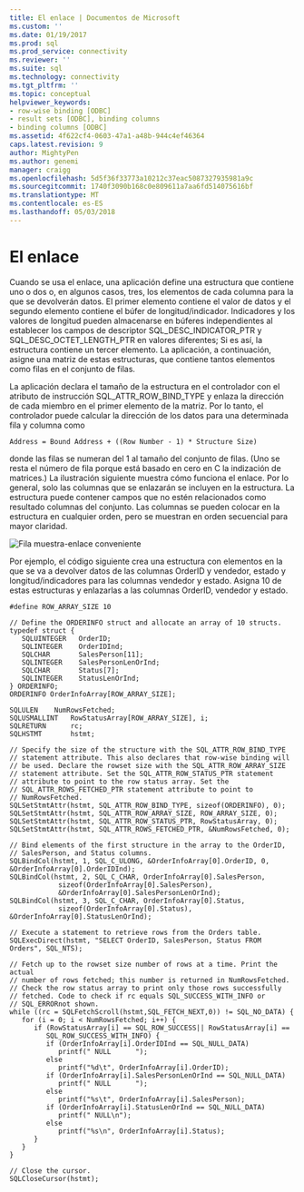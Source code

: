 ```yaml
---
title: El enlace | Documentos de Microsoft
ms.custom: ''
ms.date: 01/19/2017
ms.prod: sql
ms.prod_service: connectivity
ms.reviewer: ''
ms.suite: sql
ms.technology: connectivity
ms.tgt_pltfrm: ''
ms.topic: conceptual
helpviewer_keywords:
- row-wise binding [ODBC]
- result sets [ODBC], binding columns
- binding columns [ODBC]
ms.assetid: 4f622cf4-0603-47a1-a48b-944c4ef46364
caps.latest.revision: 9
author: MightyPen
ms.author: genemi
manager: craigg
ms.openlocfilehash: 5d5f36f33773a10212c37eac5087327935981a9c
ms.sourcegitcommit: 1740f3090b168c0e809611a7aa6fd514075616bf
ms.translationtype: MT
ms.contentlocale: es-ES
ms.lasthandoff: 05/03/2018
---
```

# <a name="row-wise-binding"></a>El enlace
Cuando se usa el enlace, una aplicación define una estructura que contiene uno o dos o, en algunos casos, tres, los elementos de cada columna para la que se devolverán datos. El primer elemento contiene el valor de datos y el segundo elemento contiene el búfer de longitud/indicador. Indicadores y los valores de longitud pueden almacenarse en búferes independientes al establecer los campos de descriptor SQL_DESC_INDICATOR_PTR y SQL_DESC_OCTET_LENGTH_PTR en valores diferentes; Si es así, la estructura contiene un tercer elemento. La aplicación, a continuación, asigne una matriz de estas estructuras, que contiene tantos elementos como filas en el conjunto de filas.  
  
 La aplicación declara el tamaño de la estructura en el controlador con el atributo de instrucción SQL_ATTR_ROW_BIND_TYPE y enlaza la dirección de cada miembro en el primer elemento de la matriz. Por lo tanto, el controlador puede calcular la dirección de los datos para una determinada fila y columna como  
  
```  
Address = Bound Address + ((Row Number - 1) * Structure Size)  
```  
  
 donde las filas se numeran del 1 al tamaño del conjunto de filas. (Uno se resta el número de fila porque está basado en cero en C la indización de matrices.) La ilustración siguiente muestra cómo funciona el enlace. Por lo general, solo las columnas que se enlazarán se incluyen en la estructura. La estructura puede contener campos que no estén relacionados como resultado columnas del conjunto. Las columnas se pueden colocar en la estructura en cualquier orden, pero se muestran en orden secuencial para mayor claridad.  
  
 ![Fila muestra&#45;enlace conveniente](../../../odbc/reference/develop-app/media/pr22.gif "pr22")  
  
 Por ejemplo, el código siguiente crea una estructura con elementos en la que se va a devolver datos de las columnas OrderID y vendedor, estado y longitud/indicadores para las columnas vendedor y estado. Asigna 10 de estas estructuras y enlazarlas a las columnas OrderID, vendedor y estado.  
  
```  
#define ROW_ARRAY_SIZE 10  
  
// Define the ORDERINFO struct and allocate an array of 10 structs.  
typedef struct {  
   SQLUINTEGER   OrderID;  
   SQLINTEGER    OrderIDInd;  
   SQLCHAR       SalesPerson[11];  
   SQLINTEGER    SalesPersonLenOrInd;  
   SQLCHAR       Status[7];  
   SQLINTEGER    StatusLenOrInd;  
} ORDERINFO;  
ORDERINFO OrderInfoArray[ROW_ARRAY_SIZE];  
  
SQLULEN    NumRowsFetched;  
SQLUSMALLINT   RowStatusArray[ROW_ARRAY_SIZE], i;  
SQLRETURN      rc;  
SQLHSTMT       hstmt;  
  
// Specify the size of the structure with the SQL_ATTR_ROW_BIND_TYPE  
// statement attribute. This also declares that row-wise binding will  
// be used. Declare the rowset size with the SQL_ATTR_ROW_ARRAY_SIZE  
// statement attribute. Set the SQL_ATTR_ROW_STATUS_PTR statement  
// attribute to point to the row status array. Set the  
// SQL_ATTR_ROWS_FETCHED_PTR statement attribute to point to  
// NumRowsFetched.  
SQLSetStmtAttr(hstmt, SQL_ATTR_ROW_BIND_TYPE, sizeof(ORDERINFO), 0);  
SQLSetStmtAttr(hstmt, SQL_ATTR_ROW_ARRAY_SIZE, ROW_ARRAY_SIZE, 0);  
SQLSetStmtAttr(hstmt, SQL_ATTR_ROW_STATUS_PTR, RowStatusArray, 0);  
SQLSetStmtAttr(hstmt, SQL_ATTR_ROWS_FETCHED_PTR, &NumRowsFetched, 0);  
  
// Bind elements of the first structure in the array to the OrderID,  
// SalesPerson, and Status columns.  
SQLBindCol(hstmt, 1, SQL_C_ULONG, &OrderInfoArray[0].OrderID, 0, &OrderInfoArray[0].OrderIDInd);  
SQLBindCol(hstmt, 2, SQL_C_CHAR, OrderInfoArray[0].SalesPerson,  
            sizeof(OrderInfoArray[0].SalesPerson),  
            &OrderInfoArray[0].SalesPersonLenOrInd);  
SQLBindCol(hstmt, 3, SQL_C_CHAR, OrderInfoArray[0].Status,  
            sizeof(OrderInfoArray[0].Status), &OrderInfoArray[0].StatusLenOrInd);  
  
// Execute a statement to retrieve rows from the Orders table.  
SQLExecDirect(hstmt, "SELECT OrderID, SalesPerson, Status FROM Orders", SQL_NTS);  
  
// Fetch up to the rowset size number of rows at a time. Print the actual  
// number of rows fetched; this number is returned in NumRowsFetched.  
// Check the row status array to print only those rows successfully  
// fetched. Code to check if rc equals SQL_SUCCESS_WITH_INFO or  
// SQL_ERRORnot shown.  
while ((rc = SQLFetchScroll(hstmt,SQL_FETCH_NEXT,0)) != SQL_NO_DATA) {  
   for (i = 0; i < NumRowsFetched; i++) {  
      if (RowStatusArray[i] == SQL_ROW_SUCCESS|| RowStatusArray[i] ==   
         SQL_ROW_SUCCESS_WITH_INFO) {  
         if (OrderInfoArray[i].OrderIDInd == SQL_NULL_DATA)  
            printf(" NULL      ");  
         else  
            printf("%d\t", OrderInfoArray[i].OrderID);  
         if (OrderInfoArray[i].SalesPersonLenOrInd == SQL_NULL_DATA)  
            printf(" NULL      ");  
         else  
            printf("%s\t", OrderInfoArray[i].SalesPerson);  
         if (OrderInfoArray[i].StatusLenOrInd == SQL_NULL_DATA)  
            printf(" NULL\n");  
         else  
            printf("%s\n", OrderInfoArray[i].Status);  
      }  
   }  
}  
  
// Close the cursor.  
SQLCloseCursor(hstmt);  
```
